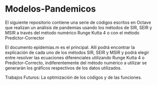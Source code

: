 # Modelos-Pandemicos
El siguiente repositorio contiene una serie de códigos escritos en Octave que realizan un análisis de pandemias usando los métodos de SIR, SEIR y MSIR a través del método numérico Runge Kutta 4 o con el método Predictor-Corrector

El documento epidemias.m es el principal. Allí podrá encontrar la explicación de cada uno de los métodos SIR, SEIR y MSIR y podrá elegir entre resolver las ecuaciones diferenciales utilizando Runge Kutta 4 o Predictor-Correcto, indiferentemente del método numérico a utilizar se generarán los gráficos respectivos de los datos utilizados.

Trabajos Futuros:
La optimización de los códigos y de las funciones. 
